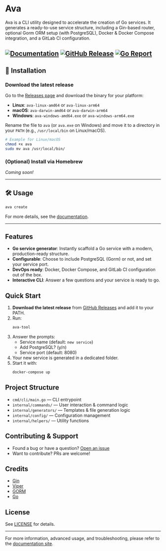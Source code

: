# Ava

Ava is a CLI utility designed to accelerate the creation of Go services. It generates a ready-to-use service structure, including a Gin-based router, optional Gorm ORM setup (with PostgreSQL), Docker & Docker Compose integration, and a GitLab CI configuration.

[![Documentation](https://img.shields.io/badge/docs-online-blue)](https://alexy-vda.github.io/Ava-Tool/)
[![GitHub Release](https://img.shields.io/github/v/release/alexy-vda/Ava-Tool?color=blue)](https://github.com/alexy-vda/Ava-Tool/releases)
[![Go Report](https://goreportcard.com/badge/github.com/alexy-vda/Ava-Tool)](https://goreportcard.com/report/github.com/alexy-vda/Ava-Tool)
---

## 🚀 Installation

### Download the latest release

Go to the [Releases page](https://github.com/alexy-vda/Ava-Tool/releases) and download the binary for your platform:

- **Linux**: `ava-linux-amd64` or `ava-linux-arm64`
- **macOS**: `ava-darwin-amd64` or `ava-darwin-arm64`
- **Windows**: `ava-windows-amd64.exe` or `ava-windows-arm64.exe`

Rename the file to `ava` (or `ava.exe` on Windows) and move it to a directory in your `PATH` (e.g., `/usr/local/bin` on Linux/macOS).

```bash
# Example for Linux/macOS
chmod +x ava
sudo mv ava /usr/local/bin/
```

### (Optional) Install via Homebrew

_Coming soon!_

---

## 🛠️ Usage

```bash
ava create
```

For more details, see the [documentation](https://alexy-vda.github.io/Ava-Tool/).

---

## Features

- **Go service generator**: Instantly scaffold a Go service with a modern, production-ready structure.
- **Configurable**: Choose to include PostgreSQL (Gorm) or not, and set your service port.
- **DevOps ready**: Docker, Docker Compose, and GitLab CI configuration out of the box.
- **Interactive CLI**: Answer a few questions and your service is ready to go.

## Quick Start

1. **Download the latest release** from [GitHub Releases](https://github.com/alexyvda/ava-tool/releases) and add it to your PATH.
2. Run:
   ```bash
   ava-tool
   ```
3. Answer the prompts:
   - Service name (default: `new service`)
   - Add PostgreSQL? (y/n)
   - Service port (default: 8080)
4. Your new service is generated in a dedicated folder.
5. Start it with:
   ```bash
   docker-compose up
   ```

## Project Structure

- `cmd/cli/main.go` — CLI entrypoint
- `internal/commands/` — User interaction & command logic
- `internal/generators/` — Templates & file generation logic
- `internal/config/` — Configuration management
- `internal/helpers/` — Utility functions

## Contributing & Support

- Found a bug or have a question? [Open an issue](https://github.com/alexyvda/ava-tool/issues)
- Want to contribute? PRs are welcome!

## Credits

- [Gin](https://github.com/gin-gonic/gin)
- [Viper](https://github.com/spf13/viper)
- [GORM](https://gorm.io)
- [Go](https://golang.org)

## License

See [LICENSE](LICENSE) for details.

---

For more information, advanced usage, and troubleshooting, please refer to the [documentation site](https://alexy-vda.github.io/Ava-Tool/).
